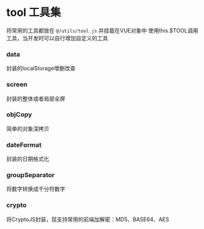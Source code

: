 # tool 工具集
将常用的工具都放在 ```@/utils/tool.js``` 并挂载在VUE对象中 使用this.$TOOL调用工具，当开发时可以自行增加自定义的工具

### data
封装的localStorage增删改查

### screen
封装的整体或者局部全屏

### objCopy
简单的对象深拷贝

### dateFormat
封装的日期格式化

### groupSeparator
将数字转换成千分符数字

### crypto
将CryptoJS封装，现支持常用的前端加解密：MD5、BASE64、AES